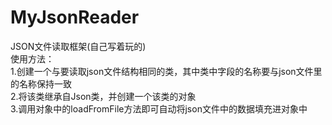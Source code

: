 # MyJsonReader  
JSON文件读取框架(自己写着玩的)  
使用方法：  
1.创建一个与要读取json文件结构相同的类，其中类中字段的名称要与json文件里的名称保持一致  
2.将该类继承自Json类，并创建一个该类的对象  
3.调用对象中的loadFromFile方法即可自动将json文件中的数据填充进对象中  
